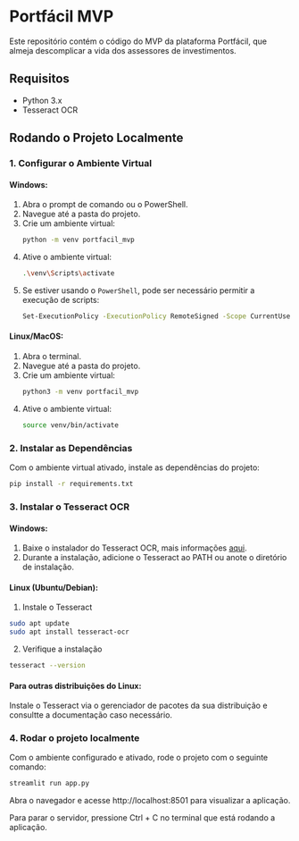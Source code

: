 # Portfácil MVP

Este repositório contém o código do MVP da plataforma Portfácil, que almeja descomplicar a vida dos assessores de investimentos.

## Requisitos

- Python 3.x
- Tesseract OCR

## Rodando o Projeto Localmente

### 1. Configurar o Ambiente Virtual

#### **Windows:**

1. Abra o prompt de comando ou o PowerShell.
2. Navegue até a pasta do projeto.
3. Crie um ambiente virtual:
    ```bash
    python -m venv portfacil_mvp
    ```
4. Ative o ambiente virtual:
    ```bash
    .\venv\Scripts\activate
    ```
5. Se estiver usando o `PowerShell`, pode ser necessário permitir a execução de scripts:
    ```bash
    Set-ExecutionPolicy -ExecutionPolicy RemoteSigned -Scope CurrentUser
    ```

#### **Linux/MacOS:**

1. Abra o terminal.
2. Navegue até a pasta do projeto.
3. Crie um ambiente virtual:
    ```bash
    python3 -m venv portfacil_mvp
    ```
4. Ative o ambiente virtual:
    ```bash
    source venv/bin/activate
    ```

### 2. Instalar as Dependências

Com o ambiente virtual ativado, instale as dependências do projeto:

```bash
pip install -r requirements.txt
```

### 3. Instalar o Tesseract OCR

#### **Windows:**

1. Baixe o instalador do Tesseract OCR, mais informações [aqui](https://github.com/UB-Mannheim/tesseract/wiki).
2. Durante a instalação, adicione o Tesseract ao PATH ou anote o diretório de instalação.

#### **Linux (Ubuntu/Debian):**

1. Instale o Tesseract
```bash
sudo apt update
sudo apt install tesseract-ocr
```
2. Verifique a instalação
```bash
tesseract --version
```

#### **Para outras distribuições do Linux:**
Instale o Tesseract via o gerenciador de pacotes da sua distribuição e consultte a documentação caso necessário.

### 4. Rodar o projeto localmente
Com o ambiente configurado e ativado, rode o projeto com o seguinte comando:
```bash
streamlit run app.py
```
Abra o navegador e acesse http://localhost:8501 para visualizar a aplicação.

Para parar o servidor, pressione Ctrl + C no terminal que está rodando a aplicação.